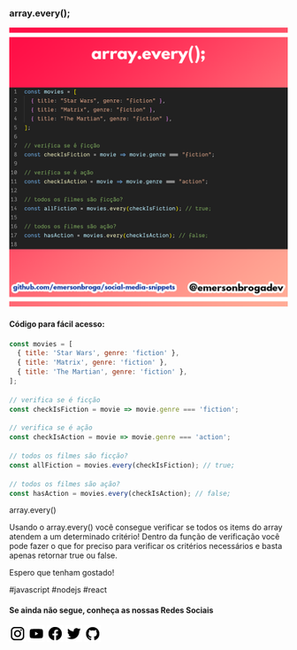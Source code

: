 ### array.every();

![array.every()](https://github.com/emersonbroga/social-media-snippets/blob/master/content/2020-02-12/1080x1080-every.png)

#### Código para fácil acesso:

```js
const movies = [
  { title: 'Star Wars', genre: 'fiction' },
  { title: 'Matrix', genre: 'fiction' },
  { title: 'The Martian', genre: 'fiction' },
];

// verifica se é ficção
const checkIsFiction = movie => movie.genre === 'fiction';

// verifica se é ação
const checkIsAction = movie => movie.genre === 'action';

// todos os filmes são ficção?
const allFiction = movies.every(checkIsFiction); // true;

// todos os filmes são ação?
const hasAction = movies.every(checkIsAction); // false;
```

array.every()

Usando o array.every() você consegue verificar se todos os items do array atendem a um determinado critério!
Dentro da função de verificação você pode fazer o que for preciso para verificar os critérios necessários e basta apenas retornar true ou false.

Espero que tenham gostado!

\#javascript \#nodejs \#react

#### Se ainda não segue, conheça as nossas Redes Sociais

[![instagram.com/emersonbrogadev](https://github.com/emersonbroga/social-media-snippets/blob/master/static/instagram.png?raw=true)](https://emersonbroga.com/instagram)
[![youtube.com/c/emersonbrogadev](https://github.com/emersonbroga/social-media-snippets/blob/master/static/youtube.png?raw=true)](https://emersonbroga.com/youtube)
[![facebook.com/emersonbrogadev](https://github.com/emersonbroga/social-media-snippets/blob/master/static/facebook.png?raw=true)](https://emersonbroga.com/facebook)
[![twitter.com/emersonbrogadev](https://github.com/emersonbroga/social-media-snippets/blob/master/static/twitter.png?raw=true)](https://emersonbroga.com/twitter)
[![github.com/emersonbroga](https://github.com/emersonbroga/social-media-snippets/blob/master/static/github.png?raw=true)](https://emersonbroga.com/github)
